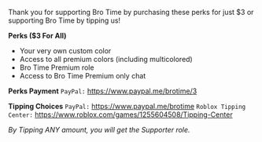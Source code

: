 Thank you for supporting Bro Time by purchasing these perks for just $3 or supporting Bro Time by tipping us!

**Perks ($3 For All)**
- Your very own custom color
- Access to all premium colors (including multicolored)
- Bro Time Premium role
- Access to Bro Time Premium only chat

**Perks Payment**
`PayPal:` <https://www.paypal.me/brotime/3>

**Tipping Choices**
`PayPal:` <https://www.paypal.me/brotime>
`Roblox Tipping Center:` <https://www.roblox.com/games/1255604508/Tipping-Center>

*By Tipping ANY amount, you will get the Supporter role.*
